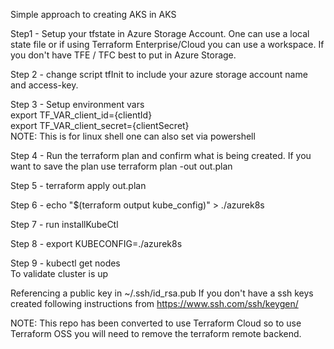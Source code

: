 Simple approach to creating AKS in AKS

Step1 - Setup your tfstate in Azure Storage Account.  One can use a local state file or if using Terraform Enterprise/Cloud you can use a workspace.  If you don't have TFE / TFC best to put in Azure Storage.  

Step 2 - change script tfInit to include your azure storage account name and access-key.  

Step 3 - Setup environment vars  
export TF_VAR_client_id={clientId}  
export TF_VAR_client_secret={clientSecret}  
NOTE: This is for linux shell one can also set via powershell

Step 4 - Run the terraform plan and confirm what is being created.  If you want to save the plan use terraform plan -out out.plan 

Step 5 - terraform apply out.plan 

Step 6 - echo "$(terraform output kube_config)" > ./azurek8s  

Step 7 - run installKubeCtl 

Step 8 - export KUBECONFIG=./azurek8s

Step 9 - kubectl get nodes   
To validate cluster is up

Referencing a public key in ~/.ssh/id_rsa.pub
If you don't have a ssh keys created following instructions from https://www.ssh.com/ssh/keygen/



NOTE: This repo has been converted to use Terraform Cloud so to use Terraform OSS you will need to remove the terraform remote backend.
